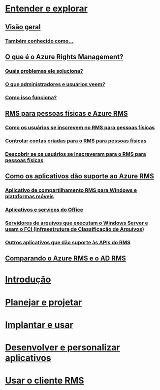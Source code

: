 # [Entender e explorar](./azure-rights-management.md)
## [Visão geral](./azure-rights-management.md)
### [Também conhecido como...](./azure-rms-aka.md)
## [O que é o Azure Rights Management?](./what-is-azure-rms.md)
### [Quais problemas ele soluciona?](./azure-rms-problems-it-solves.md)
### [O que administradores e usuários veem?](./what-admins-users-see.md)
### [Como isso funciona?](./how-does-it-work.md)
## [RMS para pessoas físicas e Azure RMS](./rms-for-individuals.md)
### [Como os usuários se inscrevem no RMS para pessoas físicas](./rms-for-individuals-user-sign-up.md)
### [Controlar contas criadas para o RMS para pessoas físicas](./rms-for-individuals-take-control.md)
### [Descobrir se os usuários se inscreveram para o RMS para pessoas físicas](./rms-for-individuals-identify-sign-up.md)
## [Como os aplicativos dão suporte ao Azure RMS](./applications-support.md)
### [Aplicativo de compartilhamento RMS para Windows e plataformas móveis](./sharing-app-support.md)
### [Aplicativos e serviços do Office](./office-apps-services-support.md)
### [Servidores de arquivos que executam o Windows Server e usam o FCI (Infraestrutura de Classificação de Arquivos)](./file-server-support.md)
### [Outros aplicativos que dão suporte às APIs do RMS](./api-support.md)
## [Comparando o Azure RMS e o AD RMS](./compare-azure-rms-ad-rms.md)
# [Introdução](/rights-management/get-started/requirements-azure-rms)
# [Planejar e projetar](/rights-management/plan-design/deployment-roadmap)
# [Implantar e usar](/rights-management/deploy-use/activate-service)
# [Desenvolver e personalizar aplicativos](/rights-management/develop/developers-guide)
# [Usar o cliente RMS](/rights-management/rms-client/use-client)

<!--HONumber=Apr16_HO3-->


